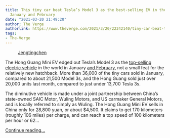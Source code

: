 ```yaml
---
title: This tiny car beat Tesla’s Model 3 as the best-selling EV in the world for
  January and February
date: "2021-03-20 21:49:20"
author: The Verge
authorlink: https://www.theverge.com/2021/3/20/22342140/tiny-car-beat-tesla-model-3-china-ev-january-february
tags:
- The-Verge
---
```

<figure>
      <img alt="" src="https://cdn.vox-cdn.com/thumbor/W_KTQ0pWWLh8V3MwV_N24ez5K3k=/0x43:1024x726/1310x873/cdn.vox-cdn.com/uploads/chorus_image/image/68999986/1024px_Wuling_Hongguang_Mini_001.0.jpg" />
        <figcaption><a class="ql-link" href="https://commons.wikimedia.org/wiki/User:Jengtingchen" target="_blank">Jengtingchen</a></figcaption>
    </figure>

  <p id="Xp09Gq">The Hong Guang Mini EV edged out Tesla’s Model 3 as the <a href="https://insideevs.com/news/491293/global-plugin-car-sales-january-2021/">top-selling electric vehicle</a> in the world in January <a href="https://insideevs.com/news/495187/china-plugin-car-sales-february-2021/">and February</a>, not a small feat for the relatively new hatchback. More than 36,000 of the tiny cars sold in January, compared to about 21,500 Model 3s, and the Hong Guang sold just over 20,000 units last month, compared to just under 13,700 Tesla 3s.</p>
<p id="fDU1Py">The diminutive vehicle is made under a joint partnership between China’s state-owned SAIC Motor, Wuling Motors, and US carmaker General Motors, and is locally referred to simply as Wuling. The Hong Guang Mini EV sells in China only for 28,800 yuan, or about $4,500. It claims to get 170 kilometers (roughly 106 miles) per charge, and can reach a top speed of 100 kilometers per hour or 62...</p>
  <p>
    <a href="https://www.theverge.com/2021/3/20/22342140/tiny-car-beat-tesla-model-3-china-ev-january-february">Continue reading&hellip;</a>
  </p>